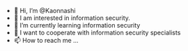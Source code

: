 - 👋 Hi, I’m @Kaonnashi
- 👀 I am interested in information security.
- 🌱 I’m currently learning information security
- 💞️ I want to cooperate with information security specialists
- 📫 How to reach me ...

<!---
Kaonnashi/Kaonnashi is a ✨ special ✨ repository because its `README.md` (this file) appears on your GitHub profile.
You can click the Preview link to take a look at your changes.
--->
